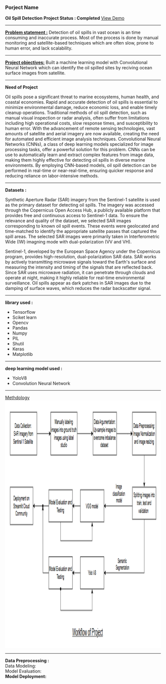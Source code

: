 <h3>Porject Name</h3>
<b>Oil Spill Detection</b>
<b>Project Status : Completed</b>
<a href=https://oil-spill-detection.streamlit.app/>View Demo</a>
<hr> 
<b><u>Problem statement :</u></b> Detection of oil spills in vast ocean is an time consuming and inaccurate process. Most of the process is done by manual monitoring and satellite-based techniques which are often slow, prone to human error, and lack scalability.<br>
<hr>
<b><u>Project objectives:</u></b> Built a machine learning model with Convolutional Neural Network which can identify the oil spilled sites by reciving ocean surface images from satellite.<br>
<hr>
<b>Need of Project</b>
<p>
Oil spills pose a significant threat to marine ecosystems, human health, and coastal economies. Rapid and accurate detection of oil spills is essential to minimize environmental damage, reduce economic loss, and enable timely cleanup operations. Traditional methods of oil spill detection, such as manual visual inspection or radar analysis, often suffer from limitations including high operational costs, slow response times, and susceptibility to human error. With the advancement of remote sensing technologies, vast amounts of satellite and aerial imagery are now available, creating the need for automated and efficient image analysis techniques. Convolutional Neural Networks (CNNs), a class of deep learning models specialized for image processing tasks, offer a powerful solution for this problem. CNNs can be use to automatically learn and extract complex features from image data, making them highly effective for detecting oil spills in diverse marine environments. By employing CNN-based models, oil spill detection can be performed in real-time or near-real-time, ensuring quicker response and reducing reliance on labor-intensive methods.</p>
<hr>
<b>Datasets :</b><br>
<P>Synthetic Aperture Radar (SAR) imagery from the Sentinel-1 satellite is used as the primary dataset for detecting oil spills. The imagery was accessed through the Copernicus Open Access Hub, a publicly available platform that provides free and continuous access to Sentinel-1 data.  To ensure the relevance and quality of the dataset, we selected SAR images corresponding to known oil spill events. These events were geolocated and time-matched to identify the appropriate satellite passes that captured the spill areas. The selected SAR images were primarily taken in Interferometric Wide (IW) imagning mode with dual-polarization (VV and VH).</P><p> Sentinel-1, developed by the European Space Agency under the Copernicus program, provides high-resolution, dual-polarization SAR data. SAR works by actively transmitting microwave signals toward the Earth's surface and measuring the intensity and timing of the signals that are reflected back. Since SAR uses microwave radiation, it can penetrate through clouds and operate at night, making it highly reliable for real-time environmental surveillance. Oil spills appear as dark patches in SAR images due to the damping of surface waves, which reduces the radar backscatter signal.</P>
<hr>
<b>library used :</b><br> 
<ul>
<li>Tensorflow</li>
<li>Sciket learn</li>
<li>Opencv</li>
<li>Pandas</li>
<li>Numpy</li>
<li>PIL</li>
<li>Shutil</li>
<li>Keras</li>
<li>Matplotlib</li>
</ul>
<hr>
<b>deep learning model used :</b><br> 
<ul>
<li>YoloV8</li>
<li>Convolution Neural Network</li>
</ul>
<hr>
<u>Methdology</u>

<div style="text-align: center;">
<img src="workflow of oil spilled detection.PNG"  width="1000" height="800">
</div>
<hr>
<b>Data Preprocessing :</b>  
<br>
Data Modeling:<br>
Model Evaluation:<br>
<b>Model Deployment:</b><br>
